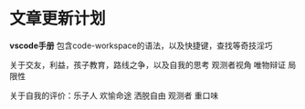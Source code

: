 # 文章更新计划

**vscode手册**
包含code-workspace的语法，以及快捷键，查找等奇技淫巧  

关于交友，利益，孩子教育，路线之争，以及自我的思考
观测者视角 唯物辩证 局限性

关于自我的评价：乐子人 欢愉命途 洒脱自由 观测者 重口味